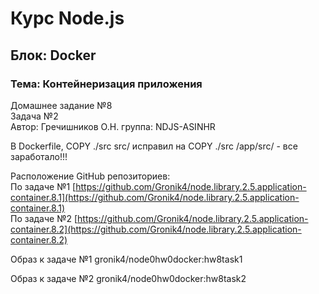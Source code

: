 # Курс Node.js  
## Блок: Docker   
### Тема: Контейнеризация приложения
Домашнее задание №8  
Задача №2  
Автор: Гречишников О.Н. группа: NDJS-ASINHR    

В Dockerfile, COPY ./src src/ исправил на COPY ./src /app/src/ - все заработало!!!    

Расположение GitHub репозиториев:  
По задаче №1 [https://github.com/Gronik4/node.library.2.5.application-container.8.1](https://github.com/Gronik4/node.library.2.5.application-container.8.1)    
По задаче №2 [https://github.com/Gronik4/node.library.2.5.application-container.8.2](https://github.com/Gronik4/node.library.2.5.application-container.8.2) 

Образ к задаче №1  gronik4/node0hw0docker:hw8task1  

Образ к задаче №2  gronik4/node0hw0docker:hw8task2
